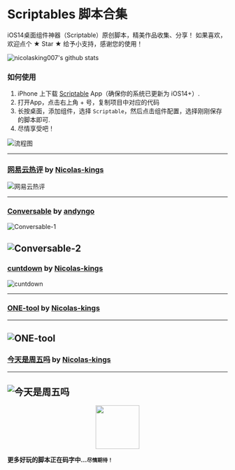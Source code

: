 # Scriptables 脚本合集
iOS14桌面组件神器（Scriptable）原创脚本，精美作品收集、分享！ 如果喜欢，欢迎点个 ★ Star ★ 给予小支持，感谢您的使用！  

![nicolasking007's github stats](https://github-readme-stats.vercel.app/api?username=nicolasking007&show_icons=true)

 
### 如何使用
1. iPhone 上下载 [Scriptable](https://apps.apple.com/cn/app/scriptable/id1405459188) App（确保你的系统已更新为 iOS14+）. 
2. 打开App，点击右上角 + 号，复制项目中对应的代码  
3. 长按桌面，添加组件，选择 `Scriptable`，然后点击组件配置，选择刚刚保存的脚本即可.
4. 尽情享受吧！   

![流程图](/images/do.jpg)


---
### [网易云热评](https://github.com/Nicolasking007/Scriptable/blob/main/%E7%BD%91%E6%98%93%E4%BA%91%E7%83%AD%E8%AF%84 "网易云热评") by [Nicolas-kings](https://github.com/Nicolasking007 "https://github.com/Nicolasking007")


<!-- <a href="https://github.com/Nicolasking007/Scriptable/blob/main/%E7%BD%91%E6%98%93%E4%BA%91%E7%83%AD%E8%AF%84">
  <img align="center" src="/images/main.png" />
</a>
<a href="https://github.com/Nicolasking007/Scriptable/blob/main/%E7%BD%91%E6%98%93%E4%BA%91%E7%83%AD%E8%AF%84">
  <img align="center" src="https://ae01.alicdn.com/kf/H7a9409fb797042de81c0be7322240212P.png" />
</a> -->

![网易云热评](/images/hotcomment.png)


----  
### [Conversable](https://github.com/Nicolasking007/Scriptable/tree/main/Conversable "Conversable") by [andyngo](https://github.com/andyngo "https://github.com/andyngo")

<!-- <a href="https://github.com/andyngo">
  <img align="center" src="https://ae05.alicdn.com/kf/H33a5f3de043348b39974d80d01531f95G.png" />
</a>
<a href="https://github.com/Nicolasking007/Scriptable/tree/main/Conversable">
  <img align="center" src="https://ae01.alicdn.com/kf/H400a556825f645d4b503197ef66b1ec2Y.png" />
</a> -->

![Conversable-1](/images/cover-2.jpg)

![Conversable-2](/images/cover.jpg)
---
### [cuntdown](https://github.com/Nicolasking007/Scriptable/blob/main/cuntdown "cuntdown") by [Nicolas-kings](https://github.com/Nicolasking007 "https://github.com/Nicolasking007")


<!-- <a href="https://github.com/Nicolasking007/Scriptable/blob/main/cuntdown">
  <img align="center" src=" " />
</a>
<a href="https://github.com/Nicolasking007/Scriptable/blob/main/cuntdown">
  <img align="center" src="https://ae01.alicdn.com/kf/H7a9409fb797042de81c0be7322240212P.png" />
</a> -->

![cuntdown](/images/main.png)

---

### [ONE-tool](https://github.com/Nicolasking007/Scriptable/blob/main/ONE-tool "ONE-tool") by [Nicolas-kings](https://github.com/Nicolasking007 "https://github.com/Nicolasking007")
---
![ONE-tool](/images/main.png)
---

### [今天是周五吗](https://github.com/Nicolasking007/Scriptable/blob/main/friday "今天是周五吗") by [Nicolas-kings](https://github.com/Nicolasking007 "https://github.com/Nicolasking007")
---
![今天是周五吗](/images/main.png)
---
<center>
    <img src="https://ae04.alicdn.com/kf/H697021382f264fd2ad0476c7e817b309g.png" style="width: 100px;">
</center>

**更多好玩的脚本正在码字中...`尽情期待！`**
